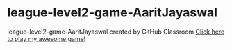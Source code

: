 # league-level2-game-AaritJayaswal
league-level2-game-AaritJayaswal created by GitHub Classroom
<a href="https://github.com/League-level2-student/league-level2-game-AaritJayaswal/blob/master/Pong.jar?raw=true">Click here to play my awesome game!</a>

